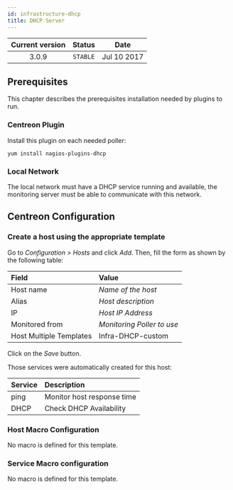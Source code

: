 ```yaml
---
id: infrastructure-dhcp
title: DHCP Server
---
```


| Current version | Status | Date |
| :-: | :-: | :-: |
| 3.0.9 | `STABLE` | Jul 10 2017 |

## Prerequisites

This chapter describes the prerequisites installation needed by plugins to run.

### Centreon Plugin

Install this plugin on each needed poller:

``` shell
yum install nagios-plugins-dhcp
```

### Local Network

The local network must have a DHCP service running and available, the monitoring server must be able to communicate with
this network.

## Centreon Configuration

### Create a host using the appropriate template

Go to *Configuration \> Hosts* and click *Add*. Then, fill the form as shown by the following table:

| Field                                | Value                      |
| :----------------------------------- | :------------------------- |
| Host name                            | *Name of the host*         |
| Alias                                | *Host description*         |
| IP                                   | *Host IP Address*          |
| Monitored from                       | *Monitoring Poller to use* |
| Host Multiple Templates              | Infra-DHCP-custom          |

Click on the *Save* button.

Those services were automatically created for this host:

| Service | Description                |
| :------ | :------------------------- |
| ping    | Monitor host response time |
| DHCP    | Check DHCP Availability    |

### Host Macro Configuration

No macro is defined for this template.

### Service Macro configuration

No macro is defined for this template.

